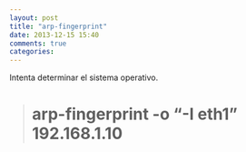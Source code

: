 ```yaml
---
layout: post
title: "arp-fingerprint"
date: 2013-12-15 15:40
comments: true
categories: 
---
```

Intenta determinar el sistema operativo.

># arp-fingerprint -o “-I eth1” 192.168.1.10

